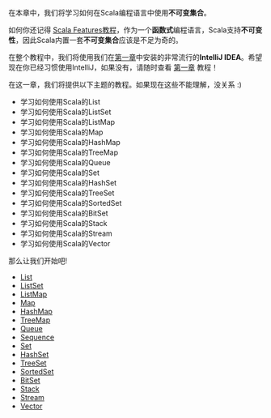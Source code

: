 在本章中，我们将学习如何在Scala编程语言中使用**不可变集合**。

如何你还记得 [Scala Features教程](0_1.md)，作为一个**函数式**编程语言，Scala支持**不可变性**，因此Scala内置一套**不可变集合**应该是不足为奇的。

在整个教程中，我们将使用我们在[第一章](1_1.md)中安装的非常流行的**IntelliJ IDEA**。希望现在你已经习惯使用IntelliJ，如果没有，请随时查看 [第一章](1_1.md) 教程！
 
在这一章，我们将提供以下主题的教程。如果现在这些不能理解，没关系 :)

- 学习如何使用Scala的List
- 学习如何使用Scala的ListSet
- 学习如何使用Scala的ListMap
- 学习如何使用Scala的Map
- 学习如何使用Scala的HashMap
- 学习如何使用Scala的TreeMap
- 学习如何使用Scala的Queue
- 学习如何使用Scala的Set
- 学习如何使用Scala的HashSet
- 学习如何使用Scala的TreeSet
- 学习如何使用Scala的SortedSet
- 学习如何使用Scala的BitSet
- 学习如何使用Scala的Stack
- 学习如何使用Scala的Stream
- 学习如何使用Scala的Vector

那么让我们开始吧!

- [List](6_2.md)
- [ListSet](6_3.md)
- [ListMap](6_4.md)
- [Map](6_5.md)
- [HashMap](6_6.md)
- [TreeMap](6_7.md)
- [Queue](6_8.md)
- [Sequence](6_9.md)
- [Set](6_10.md)
- [HashSet](6_11.md)
- [TreeSet](6_12.md)
- [SortedSet](6_13.md)
- [BitSet](6_14.md)
- [Stack](6_15.md)
- [Stream](6_16.md)
- [Vector](6_17.md)